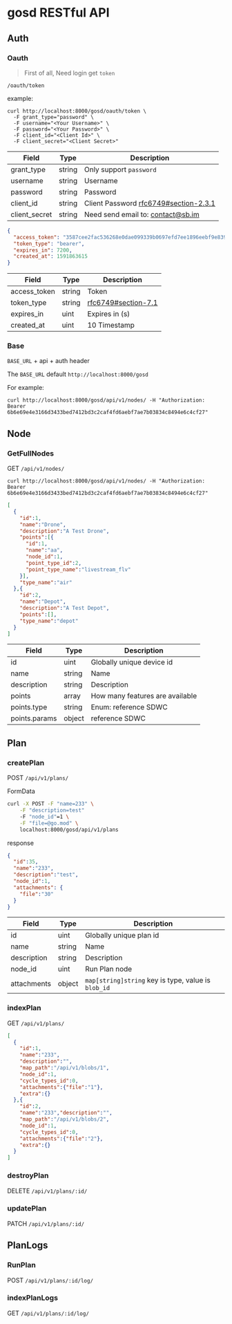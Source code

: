 # gosd RESTful API

## Auth

### Oauth

> First of all, Need login get `token`

```shell
/oauth/token
```

example:

```shell
curl http://localhost:8000/gosd/oauth/token \
  -F grant_type="password" \
  -F username="<Your Username>" \
  -F password="<Your Password>" \
  -F client_id="<Client Id>" \
  -F client_secret="<Client Secret>"
```

Field | Type | Description
----- | ---- | -----------
grant_type | string | Only support `password`
username   | string | Username
password   | string | Password
client_id     | string | Client Password [rfc6749#section-2.3.1](https://tools.ietf.org/html/rfc6749#section-2.3.1)
client_secret | string | Need send email to: contact@sb.im

```json
{
  "access_token": "3587cee2fac536268e0dae099339b0697efd7ee1896eebf9e839cfb7126dd599",
  "token_type": "bearer",
  "expires_in": 7200,
  "created_at": 1591863615
}
```

Field | Type | Description
----- | ---- | -----------
access_token | string | Token
token_type   | string | [rfc6749#section-7.1](https://tools.ietf.org/html/rfc6749#section-7.1)
expires_in   | uint | Expires in (s)
created_at   | uint | 10 Timestamp

### Base

`BASE_URL` + api + auth header

The `BASE_URL` default `http://localhost:8000/gosd`

For example:

```shell
curl http://localhost:8000/gosd/api/v1/nodes/ -H "Authorization: Bearer 6b6e69e4e3166d3433bed7412bd3c2caf4fd6aebf7ae7b03834c8494e6c4cf27"
```

## Node

### GetFullNodes

GET `/api/v1/nodes/`

```shell
curl http://localhost:8000/gosd/api/v1/nodes/ -H "Authorization: Bearer 6b6e69e4e3166d3433bed7412bd3c2caf4fd6aebf7ae7b03834c8494e6c4cf27"
```

```json
[
  {
    "id":1,
    "name":"Drone",
    "description":"A Test Drone",
    "points":[{
      "id":1,
      "name":"aa",
      "node_id":1,
      "point_type_id":2,
      "point_type_name":"livestream_flv"
    }],
    "type_name":"air"
  },{
    "id":2,
    "name":"Depot",
    "description":"A Test Depot",
    "points":[],
    "type_name":"depot"
  }
]
```

Field | Type | Description
----- | ---- | -----------
id    | uint | Globally unique device id
name  | string | Name
description | string | Description
points | array | How many features are available
points.type   | string | Enum: reference SDWC
points.params | object | reference SDWC

## Plan

### createPlan

POST `/api/v1/plans/`

FormData

```sh
curl -X POST -F "name=233" \
	-F "description=test"
	-F "node_id"=1 \
	-F "file=@go.mod" \
	localhost:8000/gosd/api/v1/plans
```

response

```json
{
  "id":35,
  "name":"233",
  "description":"test",
  "node_id":1,
  "attachments": {
    "file":"30"
  }
}
```

Field | Type | Description
----- | ---- | -----------
id    | uint | Globally unique plan id
name  | string | Name
description | string | Description
node_id | uint | Run Plan node
attachments | object | `map[string]string` key is type, value is `blob_id`

### indexPlan

GET `/api/v1/plans/`

```json
[
  {
    "id":1,
    "name":"233",
    "description":"",
    "map_path":"/api/v1/blobs/1",
    "node_id":1,
    "cycle_types_id":0,
    "attachments":{"file":"1"},
    "extra":{}
  },{
    "id":2,
    "name":"233","description":"",
    "map_path":"/api/v1/blobs/2",
    "node_id":1,
    "cycle_types_id":0,
    "attachments":{"file":"2"},
    "extra":{}
  }
]
```

### destroyPlan

DELETE `/api/v1/plans/:id/`

### updatePlan

PATCH `/api/v1/plans/:id/`

## PlanLogs

### RunPlan

POST `/api/v1/plans/:id/log/`

### indexPlanLogs

GET `/api/v1/plans/:id/log/`

